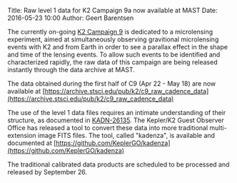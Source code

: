 Title: Raw level 1 data for K2 Campaign 9a now available at MAST
Date: 2016-05-23 10:00
Author: Geert Barentsen

The currently on-going [K2 Campaign 9](k2-c9.html) is dedicated to
a microlensing experiment,
aimed at simultaneously observing gravitional microlensing events with K2 and from Earth
in order to see a parallax effect in the shape and time of the lensing events.
To allow such events to be identified and characterized rapidly,
the raw data of this campaign are being released instantly
through the data archive at MAST.

The data obtained during the first half
of C9 (Apr 22 - May 18) are now available at
[https://archive.stsci.edu/pub/k2/c9_raw_cadence_data](https://archive.stsci.edu/pub/k2/c9_raw_cadence_data) 

The use of the level 1 data files requires an intimate understanding
of their structure, as documented in [KADN-26135](https://archive.stsci.edu/k2/manuals/KADN-26315.pdf).
The Kepler/K2 Guest Observer Office has released a tool to convert
these data into more traditional multi-extension image FITS files.
The tool, called "kadenza", is available and documented at
[https://github.com/KeplerGO/kadenza](https://github.com/KeplerGO/kadenza)

The traditional calibrated data products are scheduled to be processed
and released by September 26.
